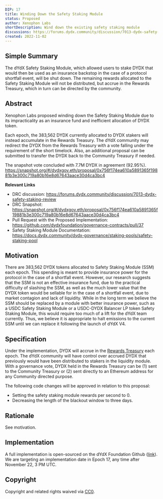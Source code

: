 ```yaml
---
DIP: 17
title: Winding Down the Safety Staking Module
status: Proposed
author: Xenophon Labs
shortDescription: Wind down the existing safety staking module
discussions: https://forums.dydx.community/discussion/7013-dydx-safety-staking-review
created: 2022-11-02
---
```



## Simple Summary

The dYdX Safety Staking Module, which allowed users to stake DYDX that would then be used as an insurance backstop in the case of a protocol shortfall event, will be shut down. The remaining rewards allocated to the Safety Staking Module will not be distributed, but accrue in the Rewards Treasury, which in turn can be directed by the community.

## Abstract

Xenophon Labs proposed winding down the Safety Staking Module due to its impracticality as an insurance fund and inefficient allocation of DYDX token.

Each epoch, the 383,562 DYDX currently allocated to DYDX stakers will instead accumulate in the Rewards Treasury. The dYdX community may redirect the DYDX from the Rewards Treasury with a vote falling under the requirement of the short timelock. Also, an additional proposal can be submitted to transfer the DYDX back to the Community Treasury if needed.

The snapshot vote concluded with 7.7M DYDX in agreement (92.95%).
https://snapshot.org/#/dydxgov.eth/proposal/0x756f174ea610a5891365f19881b3e300c719a80b16e8d67643aace30d4ca3bc4

**Relevant Links**

- DRC discussion: https://forums.dydx.community/discussion/7013-dydx-safety-staking-review
- DRC Snapshot: https://snapshot.org/#/dydxgov.eth/proposal/0x756f174ea610a5891365f19881b3e300c719a80b16e8d67643aace30d4ca3bc4
- Pull Request with the Proposed Implementation: https://github.com/dydxfoundation/governance-contracts/pull/37
- Safety Staking Module Documentation: https://docs.dydx.community/dydx-governance/staking-pools/safety-staking-pool

## Motivation

There are 383,562 DYDX tokens allocated to Safety Staking Module (SSM) each epoch. This spending is meant to provide insurance power for the protocol in the case of a shortfall event. However, our research suggests that the SSM is not an effective insurance fund, due to the practical difficulty of slashing the SSM, as well as the much lower value that the DYDX token would be sellable for in the case of a shortfall event, due to market contagion and lack of liquidity. While in the long term we believe the SSM should be replaced by a module with better insurance power, such as a USDC Safety Staking Module or a USDC-DYDX Balancer LP token Safety Staking Module, this would require too much of a lift for the dYdX team currently. Thus, we believe it is appropriate to halt emissions to the current SSM until we can replace it following the launch of dYdX V4.

## Specification

Under the implementation, DYDX will accrue in the [Rewards Treasury](https://etherscan.io/address/0x639192D54431F8c816368D3FB4107Bc168d0E871) each epoch. The dYdX community will have control over accrued DYDX that previously would have been distributed to stakers in the liquidity module. With a governance vote, DYDX held in the Rewards Treasury can be (1) sent to the Community Treasury or (2) sent directly to an Ethereum address for any Community directed purpose.

The following code changes will be approved in relation to this proposal:
- Setting the safety staking module rewards per second to 0.
- Decreasing the length of the blackout window to three days.

## Rationale

See motivation.

## Implementation

A full implementation is open-sourced on the dYdX Foundation Github ([link](https://github.com/dydxfoundation/governance-contracts/pull/37)). We are targeting an implementation date in Epoch 17, any time after November 22, 3 PM UTC.

## Copyright

Copyright and related rights waived via [CC0](https://creativecommons.org/publicdomain/zero/1.0/).
